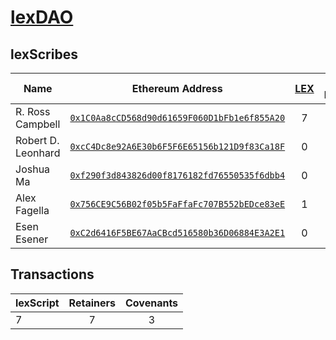 # [lexDAO](https://etherscan.io/address/0x62195cfda73f99e1bff4881fdcfbf5c9576d3c88)

## lexScribes
| Name | Ethereum Address | [LEX](https://etherscan.io/token/0x62195CFdA73F99e1BFF4881FDCFbF5c9576d3c88) | Attorney Registration |
|----------|:-------------:|:-------------:| :-------------:|
| R. Ross Campbell | [`0x1C0Aa8cCD568d90d61659F060D1bFb1e6f855A20`](https://etherscan.io/address/0x1c0aa8ccd568d90d61659f060d1bfb1e6f855a20) | 7 | NY - 5533096 |
| Robert D. Leonhard | [`0xcC4Dc8e92A6E30b6F5F6E65156b121D9f83Ca18F`](https://etherscan.io/address/0xcc4dc8e92a6e30b6f5f6e65156b121d9f83ca18f) | 0 | - |
| Joshua Ma | [`0xf290f3d843826d00f8176182fd76550535f6dbb4`](https://etherscan.io/address/0xf290f3d843826d00f8176182fd76550535f6dbb4) | 0 | - |
| Alex Fagella | [`0x756CE9C56B02f05b5FaFfaFc707B552bEDce83eE`](https://etherscan.io/address/0x756ce9c56b02f05b5faffafc707b552bedce83ee) | 1 | - |
| Esen Esener | [`0xC2d6416F5BE67AaCBcd516580b36D06884E3A2E1`](https://etherscan.io/address/0xC2d6416F5BE67AaCBcd516580b36D06884E3A2E1) | 0 | - |

## Transactions

| lexScript | Retainers | Covenants | 
|----------|:-------------:|:-------------:| 
| 7 | 7 | 3 |
